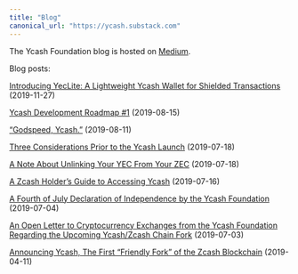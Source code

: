 ```yaml
---
title: "Blog"
canonical_url: "https://ycash.substack.com"
---
```



The Ycash Foundation blog is hosted on [Medium](https://medium.com/@YcashFoundation).

Blog posts:

[Introducing YecLite: A Lightweight Ycash Wallet for Shielded Transactions](https://medium.com/@YcashFoundation/introducing-yeclite-a-lightweight-ycash-wallet-for-shielded-transactions-da0a35138cd4) (2019-11-27)

[Ycash Development Roadmap #1](https://medium.com/@YcashFoundation/ycash-development-roadmap-1-bc80dbeab16b) (2019-08-15)

[“Godspeed, Ycash.”](https://medium.com/@YcashFoundation/godspeed-ycash-68d8c3d07f6) (2019-08-11)

[Three Considerations Prior to the Ycash Launch](https://medium.com/@YcashFoundation/three-considerations-prior-to-the-ycash-launch-eb7d8a9d77b5) (2019-07-18)

[A Note About Unlinking Your YEC From Your ZEC](https://medium.com/@YcashFoundation/a-note-about-unlinking-your-yec-from-your-zec-81be9083c518) (2019-07-18)

[A Zcash Holder’s Guide to Accessing Ycash](https://medium.com/@YcashFoundation/a-zcash-holders-guide-to-accessing-ycash-b944743d72ca) (2019-07-16)

[A Fourth of July Declaration of Independence by the Ycash Foundation](https://medium.com/@YcashFoundation/a-fourth-of-july-declaration-of-independence-by-the-ycash-foundation-4ecf4c1b5239) (2019-07-04)

[An Open Letter to Cryptocurrency Exchanges from the Ycash Foundation Regarding the Upcoming Ycash/Zcash Chain Fork](https://medium.com/@YcashFoundation/an-open-letter-to-cryptocurrency-exchanges-from-the-ycash-foundation-regarding-the-upcoming-1689ef14d673) (2019-07-03)

[Announcing Ycash, The First “Friendly Fork” of the Zcash Blockchain](https://medium.com/@YcashFoundation/announcing-ycash-the-first-friendly-fork-of-the-zcash-blockchain-ac386ed6368c) (2019-04-11)
